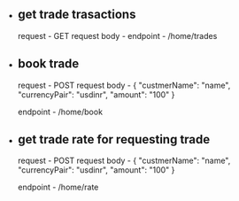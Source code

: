 * get trade trasactions
  ------

  request - GET
  request body -
  endpoint - /home/trades


* book trade
  ------

  request - POST
  request body -
    {
        "custmerName": "name",
        "currencyPair": "usdinr",
        "amount": "100"
    }

  endpoint - /home/book


* get trade rate for requesting trade
  -------

  request - POST
  request body -
    {
        "custmerName": "name",
        "currencyPair": "usdinr",
        "amount": "100"
    }

  endpoint - /home/rate
